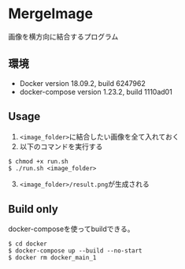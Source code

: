 # MergeImage

画像を横方向に結合するプログラム

## 環境
* Docker version 18.09.2, build 6247962
* docker-compose version 1.23.2, build 1110ad01

## Usage
1. `<image_folder>`に結合したい画像を全て入れておく
2. 以下のコマンドを実行する
```
$ chmod +x run.sh
$ ./run.sh <image_folder>
```
3. `<image_folder>/result.png`が生成される

## Build only

docker-composeを使ってbuildできる。
```
$ cd docker
$ docker-compose up --build --no-start
$ docker rm docker_main_1
```


